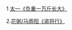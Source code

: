 1 [太一《负重一万斤长大》](http://music.163.com/song/1406686876/?userid=573911603)

2.[花粥/马雨阳《盗将行》](http://music.163.com/song/574566207/?userid=573911603)
